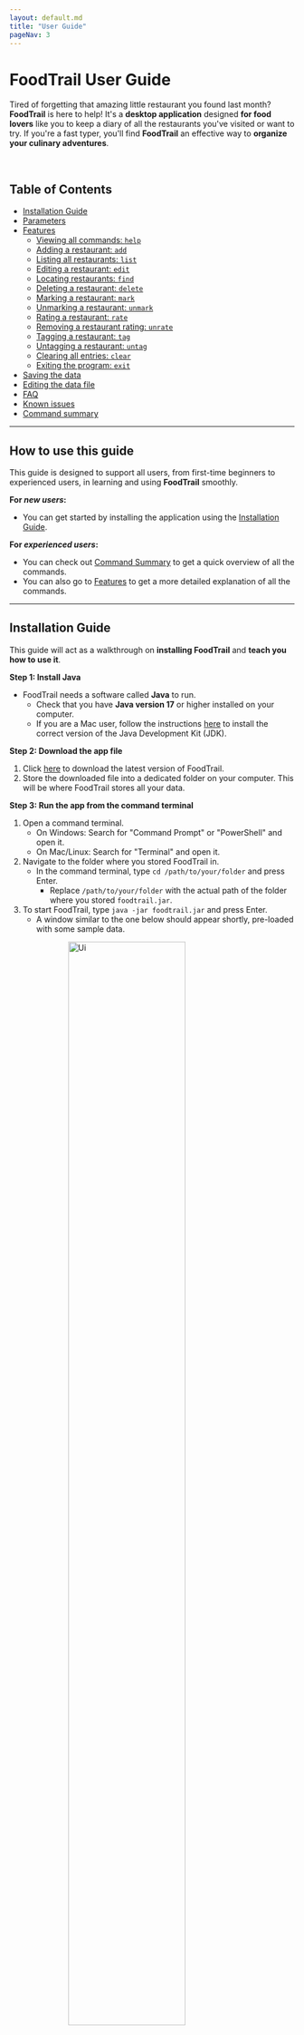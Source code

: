 ```yaml
---
layout: default.md
title: "User Guide"
pageNav: 3
---
```


# FoodTrail User Guide

Tired of forgetting that amazing little restaurant you found last month? **FoodTrail** is here to help! 
It's a **desktop application** designed **for food lovers** like you to keep a diary of all the restaurants you've 
visited or want to try. If you're a fast typer, you'll find **FoodTrail** an effective way to **organize your culinary 
adventures**. 

<br>

<!-- * Table of Contents -->
<page-nav-print />

## Table of Contents
* [Installation Guide](#installation-guide)
* [Parameters](#parameters)
* [Features](#features)
    * [Viewing all commands: `help`](#viewing-all-commands-help)
    * [Adding a restaurant: `add`](#adding-a-restaurant-add)
    * [Listing all restaurants: `list`](#listing-all-restaurants-list)
    * [Editing a restaurant: `edit`](#editing-a-restaurant-edit)
    * [Locating restaurants: `find`](#locating-restaurants-find)
    * [Deleting a restaurant: `delete`](#deleting-a-restaurant-delete)
    * [Marking a restaurant: `mark`](#marking-a-restaurant-mark)
    * [Unmarking a restaurant: `unmark`](#unmarking-a-restaurant-unmark)
    * [Rating a restaurant: `rate`](#rating-a-restaurant-rate)
    * [Removing a restaurant rating: `unrate`](#removing-a-restaurant-rating-unrate)
    * [Tagging a restaurant: `tag`](#tagging-a-restaurant-tag)
    * [Untagging a restaurant: `untag`](#untagging-a-restaurant-untag)
    * [Clearing all entries: `clear`](#clearing-all-entries-clear)
    * [Exiting the program: `exit`](#exiting-the-program-exit)
* [Saving the data](#saving-the-data)
* [Editing the data file](#editing-the-data-file)
* [FAQ](#faq)
* [Known issues](#known-issues)
* [Command summary](#command-summary)

--------------------------------------------------------------------------------------------------------------------
## How to use this guide

This guide is designed to support all users, from first-time beginners to experienced users, in learning and using **FoodTrail** smoothly.

**For *new users*:**
<box>

* You can get started by installing the application using the [Installation Guide](#installation-guide).
</box>

**For *experienced users*:**
<box>

* You can check out [Command Summary](#command-summary) to get a quick overview of all the commands.
* You can also go to [Features](#features) to get a more detailed explanation of all the commands.
</box>

--------------------------------------------------------------------------------------------------------------------
## Installation Guide

This guide will act as a walkthrough on **installing FoodTrail** and **teach you how to use it**.

**Step 1: Install Java**
* FoodTrail needs a software called **Java** to run.
  * Check that you have **Java version 17** or higher installed on your computer.
  * If you are a Mac user, follow the instructions [here](https://se-education.org/guides/tutorials/javaInstallationMac.html) to install the correct version of the Java Development Kit (JDK).

**Step 2: Download the app file**
1. Click [here](https://github.com/AY2526S1-CS2103T-T14-3/tp/releases/download/v1.5/foodtrail.jar) to download the latest version of FoodTrail.
2. Store the downloaded file into a dedicated folder on your computer. This will be where FoodTrail stores all your data.

**Step 3: Run the app from the command terminal**
1. Open a command terminal.
   * On Windows: Search for "Command Prompt" or "PowerShell" and open it.
   * On Mac/Linux: Search for "Terminal" and open it.
2. Navigate to the folder where you stored FoodTrail in.
   * In the command terminal, type `cd /path/to/your/folder` and press Enter. 
     * Replace `/path/to/your/folder` with the actual path of the folder where you stored `foodtrail.jar`.
3. To start FoodTrail, type `java -jar foodtrail.jar` and press Enter. 
   * A window similar to the one below should appear shortly, pre-loaded with some sample data.

<figure>
  <img src="images/labelledUi.png" width="70%" height="70%" style="display: block; margin: 0 auto;" alt="Ui"> 
  <figcaption style="text-align: center; font-style: italic">FoodTrail user interface labelled</figcaption>
</figure>

<br>

**Installation complete!**
* You can now type commands into the command box and press Enter to execute them.
* Here are some commands you can try:
  * `list`: lists all restaurants.
  * `add n/McDonald's a/1 Jelebu Road, #02-01, Bukit Panjang Plaza, Singapore 677743 hp/68928572` adds a restaurant 
    named `McDonald's` to the directory.
  * `delete 3`: deletes the 3rd restaurant shown in the current directory.
  * `clear`: deletes all restaurants.
  * `exit`: exits the app.
* Refer to the [Features](#features) section below for a detailed explanation of every command.

--------------------------------------------------------------------------------------------------------------------
## Parameters

This section describes all the parameters used in FoodTrail commands, along with their meanings and any input rules or constraints.

| Parameter      | Description                                   | Constraints                                                                                                                                   |
|----------------|-----------------------------------------------|-----------------------------------------------------------------------------------------------------------------------------------------------|
| `NAME`         | Name of the restaurant                        | <li>Cannot be empty. <li>Maximum length of 60 characters.</li>                                                                                |
| `PHONE_NUMBER` | Phone number of the restaurant                | <li>Cannot be empty. </li><li>Only accepts 8-digit numbers that start with 6, 8, or 9. </li>                                                  |
| `ADDRESS`      | Address of the restaurant                     | <li>Cannot be empty. </li><li>Maximum length of 100 characters. </li><li>Must end with ', Singapore' followed by a 6-digit postal code. </li> |
| `TAG`          | Labels associated with the restaurant         | <li>Maximum length of 30 characters. </li><li>Accepts spaces. </li>                                                                           |
| `INDEX`        | Position of the restaurant in the directory   | <li>Only accepts numbers.</li><li>Number must correspond to a restaurant in the directory.</li>                                               |
| `KEYWORD`      | Information associated with the restaurant    | No constraints.                                                                                                                               |
| `RATING`       | Rating of the restaurant                      | <li>Only accepts 0, 1, 2, 3, 4, 5.</li>                                                                                                       |

<br>
<br>

## Features

This section explains all available commands and how to use them. If you’re already familiar with the app, you can jump ahead to the [Command summary](#command-summary) for a quick reference.

<box type="info" seamless>

**Notes about the command format:**<br>

* `UPPER_CASE` words represent parameters you need to provide.<br>
    <box>

    *Example:* `add n/NAME`, `NAME` is a parameter.
    </box>

* Square brackets `[ ]` indicate **optional** items.<br>
    <box>

    *Example:* `n/NAME [t/TAG]` can be used as `n/KFC t/fast food` or simply `n/KFC`.
    </box>

* An ellipsis `…`​ after an item means it can be repeated any number of times (including zero).<br>
    <box>

    *Example:* `[t/TAG]…` can be empty (` `), `t/fast food`, or `t/fast food t/halal` and so on.
    </box>

* Parameters can appear in any order.<br>
    <box>

    *Example:* `add n/NAME hp/PHONE_NUMBER a/ADDRESS` is the same as `add hp/PHONE_NUMBER a/ADDRESS n/NAME`.
    </box>

* Extra parameters are ignored for commands that don’t take any parameters (e.g. `help`, `list`, `exit`, `clear`).<br>
    <box>

    *Example:* Typing `help 123` will be treated the same as `help`.
    </box>
</box>

<box type="warning" seamless>

**Caution:**<br>
When copying commands that span multiple lines, make sure that the spaces around line breaks are preserved as some PDF readers may omit them.
</box>

<br>
<br>

### Viewing all commands: `help`

If you are unsure of what commands there are, you can view all the commands by typing `help`.

Format: `help`

<figure>
  <img src="images/helpMessage.png" width=55% height=55% style="display: block; margin: 0 auto;" alt="helpMessage"> 
  <figcaption style="text-align: center; font-style: italic">Help window that opens after entering "help"</figcaption>
</figure>

<br>
<br>

### Adding a restaurant: `add`

Want to keep track of a restaurant? You can do so by adding a restaurant to the directory using `add`.

Format: `add n/NAME a/ADDRESS hp/PHONE_NUMBER [t/TAG]…​`

<box type="info" seamless>

**Important:** 
* Restaurant details must include name, address and phone number.
* There must be a space between the `,` and `Singapore` for the address (e.g `..., Singapore`).
</box>

<box type="tip" seamless>

**Tip:** 
* A restaurant is considered a duplicate if it has the same name, address, and phone number.
* A restaurant can have any number of tags (including 0).
</box>

<box>

**Examples:**
* `add n/McDonald's a/1 Jelebu Road, #02-01, Bukit Panjang Plaza, Singapore 677743 hp/68928572` adds a restaurant
  named `McDonald's` to the directory, with the address `1 Jelebu Road, #02-01, Bukit Panjang Plaza, Singapore 
  677743` and phone number `68928572`. 
* `add n/KFC a/701A Yishun Ave 5, #01-02, Singapore 761701 hp/62226111 t/fast food t/chicken` adds a restaurant 
  named `KFC` to the directory, with the address `701A Yishun Ave 5, #01-02, Singapore 761701`, the phone number 
  `62226111`, and the tags `fast food` and `chicken`. 
</box>

<figure>
  <img src="images/addMcDonalds.png" width=55% height=55% style="display: block; margin: 0 auto;" alt="helpMessage"> 
  <figcaption style="text-align: center; font-style: italic">Restaurant added after entering "add n/McDonald's a/1 Jelebu Road, #02-01, Bukit Panjang Plaza, Singapore 677743 hp/68928572"</figcaption>
</figure>

<br>
<br>

### Listing all restaurants: `list`

You can get a list of all the restaurants in the directory using `list`.

Format: `list`

<box type="info" seamless>

**Important:**
* Restaurants are sorted by alphabetical order.
</box>

<br>
<br>

### Editing a restaurant: `edit`

Maybe a restaurant moved or changed its phone number? Keep their details updated using `edit`.

Format: `edit INDEX [n/NAME] [hp/PHONE] [a/ADDRESS]​`

<box type="info" seamless>

**Important:**
* Only the name, phone number, and address can be edited.
* To edit tags, you can use the [tag](#tagging-a-restaurant-tag) command instead.
</box>

<box type="tip" seamless>

**Tip:** <br>
You can edit all details at once, or just a single field — name `n/`, phone `hp/`, or address `a/`.
</box>

<box>

**Examples:**
*  `edit 1 hp/91234567` edits the phone number of the 1st restaurant in the directory to be `91234567`.
*  `edit 2 n/KFC` edits the name of the 2nd restaurant in the directory to be `KFC`.
</box>

<br>
<br>

### Locating restaurants: `find`

You can search for restaurants in the directory by their name, address, phone number, or tag.

Format: `find KEYWORD[, MORE_KEYWORDS]`

<box type="info" seamless>

**Important:**
* The search is case-insensitive. e.g. `kfc` will match `KFC`.
* The order of the keywords matters. e.g. `chan hawker` will not match `Hawker Chan`.
</box>

<box type="tip" seamless>

**Tip:** Want broader results? Add more keywords, separated by commas — any restaurant matching one will appear in the list.
</box>

<box>

**Examples:**
* `find koi` returns a filtered list containing a restaurant named `KOI Thé`.
* `find subway, kfc` returns a filtered list containing restaurants named `Subway` and `KFC`.
* `find bugis` returns a filtered list containing restaurants named `Astons Specialties` and `McDonald's` since their addresses contain `bugis`.
</box>

<figure>
  <img src="images/findBugisResult.png" width="65%" height="65%" style="display: block; margin: 0 auto;" alt="findBugisResult"> 
  <figcaption style="text-align: center; font-style: italic">Result after entering "find bugis"</figcaption>
</figure>

<br>
<br>

### Deleting a restaurant: `delete`

You can delete a restaurant from the directory.

Format: `delete INDEX`

<box>

**Examples:**
* `list` followed by `delete 2` deletes the 2nd restaurant in the restaurant directory.
* `find KFC` followed by `delete 1` deletes the 1st restaurant in the results of the `find` command.
</box>

<br>
<br>

### Marking a restaurant: `mark`

To indicate that you've visited this restaurant, you can mark it as visited.

Format: `mark INDEX`

<box>

**Examples:**
* `mark 1` marks the 1st restaurant as visited.
* `mark 3` marks the 3rd restaurant as visited.
</box>

<br>
<br>

### Unmarking a restaurant: `unmark`

If you accidentally marked a restaurant as visited, you can unmark it using `unmark`.

Format: `unmark INDEX`

<box>

**Examples:**
* `unmark 1` unmarks the 1st restaurant as not visited.
* `unmark 3` unmarks the 3rd restaurant as not visited.
</box>

<br>
<br>

### Rating a restaurant: `rate`

You can give a rating to a restaurant in the directory.

Format: `rate INDEX RATING`

<box>

**Examples:**
* `rate 1 5` rates the 1st restaurant with 5 stars.
* `rate 3 3` rates the 3rd restaurant with 3 stars.
</box>

<br>
<br>

### Removing a restaurant rating: `unrate`

You can remove a rating for a restaurant.

Format: `unrate INDEX`

<box>

**Examples:**
* `unrate 1` removes the rating from the 1st restaurant.
* `unrate 3` removes the rating from the 3rd restaurant.
</box>

<br>
<br>

### Tagging a restaurant: `tag`

You can add a tag to a restaurant in the directory.

Format: `tag INDEX t/TAG [t/MORE_TAGS]`

<box type="info">

**Important:**
* Tags are displayed in alphabetical order.
</box>

<box type="tip" seamless>

**Tips:**
* Tags let you include extra details or keywords, such as “halal,” “cozy,” or “open late,” to help describe the restaurant better.
* Multiple tags can be added by entering more `t/` and specifying additional tags.
</box>

<box>

**Examples:**
* `tag 1 t/halal` tags the 1st restaurant with a `halal` tag.
* `tag 1 t/halal t/fast food` tags the 1st restaurant with a `halal` and a `fast food` tag.
</box>

<br>
<br>

### Untagging a restaurant: `untag`

You can remove tags from the restaurants in the directory.

Format: `untag INDEX t/TAG [t/MORE_TAGS]`

<box type="info" seamless>

**Important:** <br>

* Tags are displayed in alphabetical order.
</box>

<box type="tip" seamless>

**Tips:** <br>
* Multiple tags can be removed by entering more `t/` and specifying additional tags.
</box>

<box>

**Examples:**
* `untag 1 t/halal` removes the `halal` tag from the 1st restaurant.
* `untag 1 t/halal t/fast food` removes the `halal` and `fast food` tags from the 1st restaurant.
</box>

<br>
<br>

### Clearing all entries: `clear`

You can remove all the restaurants from the current directory. Use this command if you want to start with a fresh restaurant directory.

Format: `clear`

<box type="warning" seamless>

**Caution:** <br>
This command will delete all the data in the app.
</box>

<br>
<br>

### Exiting the program: `exit`

You can exit the application.

Format: `exit`

<br>
<br>

### Saving the data

FoodTrail automatically saves your data to your computer whenever you make a change. You don’t need to save anything manually.

<br>
<br>

### Editing the data file

Your FoodTrail data is automatically saved as a JSON file in `[JAR file location]/data/foodtrail.json`.
If you’re an advanced user, you can also edit this file directly to update your data.

<box type="warning" seamless>

**Caution:** <br>
If the data file is edited incorrectly or becomes invalid, FoodTrail will reset and start with an empty file on the next run. <br>
Be careful when making changes as incorrect values may cause the app to behave unexpectedly.

<box type="tip" seamless>

**Recommendation:** <br>
To avoid data loss, you should make a backup before editing.
</box>
</box>

--------------------------------------------------------------------------------------------------------------------

## FAQ

**Q**: Where is my restaurant data stored?<br>
**A**: FoodTrail stores your data locally on your computer. The exact location is usually within the application's data directory, ensuring your information is private and accessible offline. <br>
**Q**: How do I transfer my data to another computer?<br>
**A**: Install the app in the other computer and overwrite the empty data file it creates with the file that contains the data of your previous FoodTrail home folder.

--------------------------------------------------------------------------------------------------------------------

## Known issues

| Problem                                                    | Description                                                                                                                                                                                           | Fix                                                                                                                                                                                |
|------------------------------------------------------------|-------------------------------------------------------------------------------------------------------------------------------------------------------------------------------------------------------|------------------------------------------------------------------------------------------------------------------------------------------------------------------------------------|
| Application opens off-screen after using multiple monitors | If you move the application to a secondary screen and later disconnect that screen (returning to a single display setup), the application window may open off-screen.                                 | Close the application and delete the `preferences.json` file created by the app. Then restart the application as it will reopen on your main screen with default display settings. |
| Help Window does not appear when reopened                  | If you minimize the Help Window and then try to open it again (using the help command, the Help menu, or the F1 shortcut), the existing Help Window will stay minimized instead of opening a new one. | Manually restore the minimized Help Window from your taskbar or dock.                                                                                                              |
---------------------------------------------------------------------------------------------------------------------------------------------------------------------------------------------------------------------------------------------------------------------------------------------------------------------------------------------------------------------------------------------------------------------------------------------------------

## Command summary

| Action                                             | Format                                                       | Examples                                                                                         |
|----------------------------------------------------|--------------------------------------------------------------|--------------------------------------------------------------------------------------------------|
| [**Help**](#viewing-all-commands-help)             | `help`                                                       | `help`                                                                                           |
| [**Add**](#adding-a-restaurant-add)                | `add n/NAME hp/PHONE_NUMBER a/ADDRESS [t/TAG]…​`             | `add n/KFC a/701A Bukit Batok Ave 5, #01-02, Singapore 761721 hp/62226121 t/fast food t/chicken` |
| [**List**](#listing-all-restaurants-list)          | `list`                                                       | `list`                                                                                           |
| [**Edit**](#editing-a-restaurant-edit)             | `edit INDEX [n/NAME] [hp/PHONE_NUMBER] [a/ADDRESS]` | `edit 2 n/KFC hp/68849301`                                                                       |
| [**Find**](#locating-restaurants-find)             | `find KEYWORD[, MORE_KEYWORDS]`                              | `find koi, subway`                                                                               |
| [**Delete**](#deleting-a-restaurant-delete)        | `delete INDEX`                                               | `delete 3`                                                                                       |                                                                                                      | 
| [**Mark**](#marking-a-restaurant-mark)             | `mark INDEX`                                                 | `mark 3`                                                                                         |
| [**Unmark**](#unmarking-a-restaurant-unmark)       | `unmark INDEX`                                               | `unmark 3`                                                                                       |
| [**Rate**](#rating-a-restaurant-rate)              | `rate INDEX RATING`                                          | `rate 1 5`                                                                                       |
| [**Unrate**](#removing-a-restaurant-rating-unrate) | `unrate INDEX`                                               | `unrate 1`                                                                                       |                                                                                                      |
| [**Tag**](#tagging-a-restaurant-tag)               | `tag INDEX t/TAG [t/MORE_TAGS]`<br>                          | `tag 3 t/fast food t/halal`                                                                      |
| [**Untag**](#untagging-a-restaurant-untag)         | `untag INDEX t/TAG [t/MORE_TAGS]`                            | `untag 3 t/fast food t/halal`                                                                    |
| [**Clear**](#clearing-all-entries-clear)           | `clear`                                                      | `clear`                                                                                          |
| [**Exit**](#exiting-the-program-exit)              | `exit`                                                       | `exit`                                                                                           |
